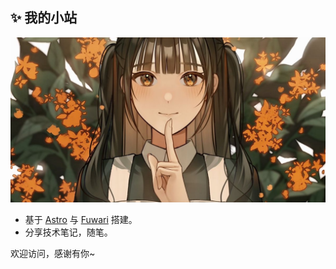 ## ✨ 我的小站

![Preview Image](images/readme.jpg)

- 基于 [Astro](https://astro.build/) 与 [Fuwari](https://github.com/saicaca/fuwari) 搭建。
- 分享技术笔记，随笔。

欢迎访问，感谢有你~
